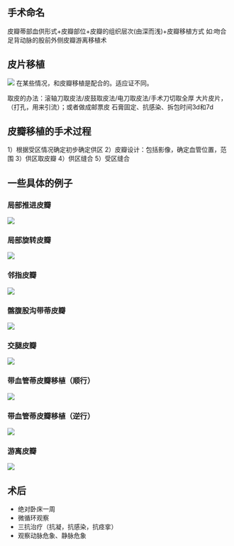 ## 手术命名

皮瓣蒂部血供形式+皮瓣部位+皮瓣的组织层次(由深而浅)+皮瓣移植方式
如:吻合足背动脉的股前外侧皮瓣游离移植术

## 皮片移植

![](https://github.com/retire2053/flap_design_navigation/blob/main/resources/f-3.png)
在某些情况，和皮瓣移植是配合的。适应证不同。

取皮的办法：滚轴刀取皮法/皮鼓取皮法/电刀取皮法/手术刀切取全厚
大片皮片，（打孔，用来引流）；或者做成邮票皮
石膏固定、抗感染、拆包时间3d和7d


## 皮瓣移植的手术过程

1）根据受区情况确定初步确定供区
2）皮瓣设计：包括影像，确定血管位置，范围
3）供区取皮瓣
4）供区缝合
5）受区缝合

## 一些具体的例子

### 局部推进皮瓣
![](https://github.com/retire2053/flap_design_navigation/blob/main/resources/f-4.png)

### 局部旋转皮瓣
![](https://github.com/retire2053/flap_design_navigation/blob/main/resources/f-5.png)

### 邻指皮瓣
![](https://github.com/retire2053/flap_design_navigation/blob/main/resources/f-6.png)

### 髂腹股沟带蒂皮瓣
![](https://github.com/retire2053/flap_design_navigation/blob/main/resources/f-7.png)

### 交腿皮瓣
![](https://github.com/retire2053/flap_design_navigation/blob/main/resources/f-8.png)

### 带血管蒂皮瓣移植（顺行）
![](https://github.com/retire2053/flap_design_navigation/blob/main/resources/f-9.png)

### 带血管蒂皮瓣移植（逆行）
![](https://github.com/retire2053/flap_design_navigation/blob/main/resources/f-10.png)

### 游离皮瓣
![](https://github.com/retire2053/flap_design_navigation/blob/main/resources/f-11.png)

## 术后
- 绝对卧床一周
- 微循环观察
- 三抗治疗（抗凝，抗感染，抗痉挛）
- 观察动脉危象、静脉危象
